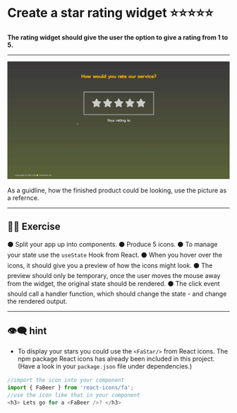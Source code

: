 # Create a star rating widget :star::star::star::star::star:

**The rating widget should give the user the option to give a rating from 1 to 5.**

---
![](rating-widget.gif)

As a guidline, how the finished product could be looking, use the picture as a refernce. 

---

## 🏋️‍♀️ Exercise

:black_circle: Split your app up into components.
:black_circle: Produce 5 icons.
:black_circle: To manage your state use the `useState` Hook from React.
:black_circle: When you hover over the icons, it should give you a preview of how the icons might look.
:black_circle: The preview should only be temporary, once the user moves the mouse away from the widget, the original state should be rendered.
:black_circle: The click event should call a handler function, which should change the state - and change the rendered output.

---
## :eye_speech_bubble: hint

- To display your stars you could use the `<FaStar/>` from React icons. The npm package React icons has already been included in this project. (Have a look in your `package.json` file under dependencies.)

```javascript
//import the icon into your component
import { FaBeer } from 'react-icons/fa';
//use the icon like that in your component
<h3> Lets go for a <FaBeer />? </h3>
```
